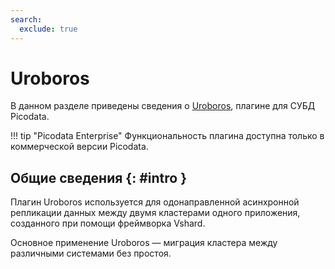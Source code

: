 ```yaml
---
search:
  exclude: true
---
```


# Uroboros

В данном разделе приведены сведения о
[Uroboros](https://git.picodata.io/picodata/plugin/uroboros), плагине для
СУБД Picodata.

!!! tip "Picodata Enterprise"
    Функциональность плагина доступна только в коммерческой версии Picodata.

## Общие сведения {: #intro }

Плагин Uroboros используется для одонаправленной асинхронной репликации
данных между двумя кластерами одного приложения, созданного при помощи
фреймворка Vshard.

Основное применение Uroboros — миграция кластера между различными
системами без простоя.
